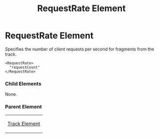 ﻿---
title: RequestRate Element
TOCTitle: RequestRate Element
ms:assetid: 1cbfe0db-b6e1-4a57-8f4c-4d0161238369
ms:mtpsurl: https://msdn.microsoft.com/en-us/library/Hh547029(v=VS.90)
ms:contentKeyID: 37836870
ms.date: 05/02/2012
mtps_version: v=VS.90
---

# RequestRate Element

Specifies the number of client requests per second for fragments from the track.

    <RequestRate>
      "requestCount"
    </RequestRate>

### Child Elements

None.

### Parent Element

<table>
<colgroup>
<col style="width: 100%" />
</colgroup>
<tbody>
<tr class="odd">
<td><p><a href="track-element.md">Track Element</a></p></td>
</tr>
</tbody>
</table>

